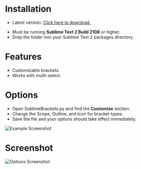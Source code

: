 # Installation
* Latest version: [Click here to download.](https://github.com/pyparadigm/SublimeBrackets/zipball/master "Click here to download lastest version.")
- Must be running **Sublime Text 2 Build 2108** or higher.
- Drop the folder into your Sublime Text 2 packages directory.

# Features
- Customizable brackets.
- Works with multi-select.

# Options
- Open SublimeBrackets.py and find the **Customize** section.
- Change the Scope, Outline, and Icon for bracket types.
- Save the file and your options should take effect immediately.

![Example Screenshot](https://github.com/pyparadigm/SublimeBrackets/raw/master/ssoptions.png)

# Screenshot
![Options Screenshot](https://github.com/pyparadigm/SublimeBrackets/raw/master/ssexample.png)